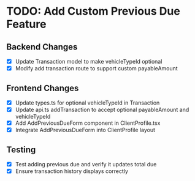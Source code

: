 # TODO: Add Custom Previous Due Feature

## Backend Changes
- [x] Update Transaction model to make vehicleTypeId optional
- [x] Modify add transaction route to support custom payableAmount

## Frontend Changes
- [x] Update types.ts for optional vehicleTypeId in Transaction
- [x] Update api.ts addTransaction to accept optional payableAmount and vehicleTypeId
- [x] Add AddPreviousDueForm component in ClientProfile.tsx
- [x] Integrate AddPreviousDueForm into ClientProfile layout

## Testing
- [x] Test adding previous due and verify it updates total due
- [x] Ensure transaction history displays correctly
